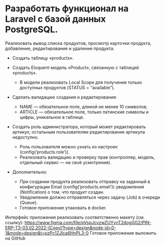 # Разработать функционал на Laravel c базой данных PostgreSQL.
Реализовать вывод списка продуктов, просмотр карточки продукта, добавление,  редактирование и удаление продукта.
- Создать таблицу «products».
- Создать Eloquent-модель «Product», связанную с таблицей «products».
  - В модели реализовать Local Scope для получения только доступных продуктов (STATUS = “available”).

- Сделать валидацию создания и редактирования:
  - NAME — обязательное поле, длиной не менее 10 символов;
  - ARTICLE — обязательное поле, только латинские символы и цифры, уникальное в таблице.

- Создать роль администратора, который может редактировать артикул, остальным пользователям редактирование артикула недоступно.
  - Роль пользователя можно узнать из настроек (config(‘products.role’)).
  - Реализовать валидацию и проверку прав (контроллер, модель, отдельный сервис — на своё усмотрение).

- Дополнительно:
  - При создании продукта реализовать отправку на заданный в конфигурации Email (config(‘products.email’)) уведомления (Notification) о том, что продукт создан.
  - Уведомление должно отправляться через задачу (Job) в очереди (Queue).
  - Готовое приложение упаковать в docker.

Интерфейс приложения реализовать соответственно макету (см. ссылку): https://www.figma.com/file/pVspJcvzwZUYynT2dogGG2/PIN-ERP-ТЗ-03.02.2022-(Copy)?type=design&node-id=0-1&mode=design&t=pzPc1ZJlca6HnPL3-0
Готовое приложение выложить на GitHub 
